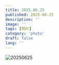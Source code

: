 ```yaml
---
title: 2025.06.25
published: 2025-06-25
description: ''
image: ''
tags: [照片]
category: 'photo'
draft: false 
lang: ''
---
```


![20250625](https://pub-c3306c5d138f4828a035b38ec399091a.r2.dev/photo/images/IMG_20250625.png)
